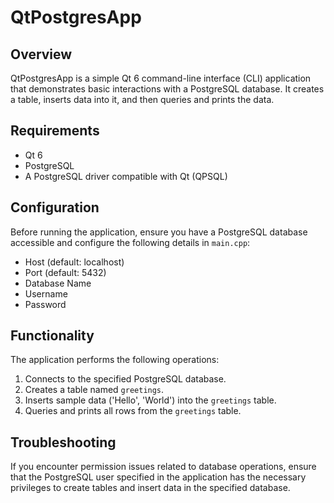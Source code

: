 # QtPostgresApp

## Overview
QtPostgresApp is a simple Qt 6 command-line interface (CLI) application that demonstrates basic interactions with a PostgreSQL database. It creates a table, inserts data into it, and then queries and prints the data.

## Requirements
- Qt 6
- PostgreSQL
- A PostgreSQL driver compatible with Qt (QPSQL)

## Configuration
Before running the application, ensure you have a PostgreSQL database accessible and configure the following details in `main.cpp`:
- Host (default: localhost)
- Port (default: 5432)
- Database Name
- Username
- Password

## Functionality
The application performs the following operations:
1. Connects to the specified PostgreSQL database.
2. Creates a table named `greetings`.
3. Inserts sample data ('Hello', 'World') into the `greetings` table.
4. Queries and prints all rows from the `greetings` table.

## Troubleshooting
If you encounter permission issues related to database operations, ensure that the PostgreSQL user specified in the application has the necessary privileges to create tables and insert data in the specified database.

